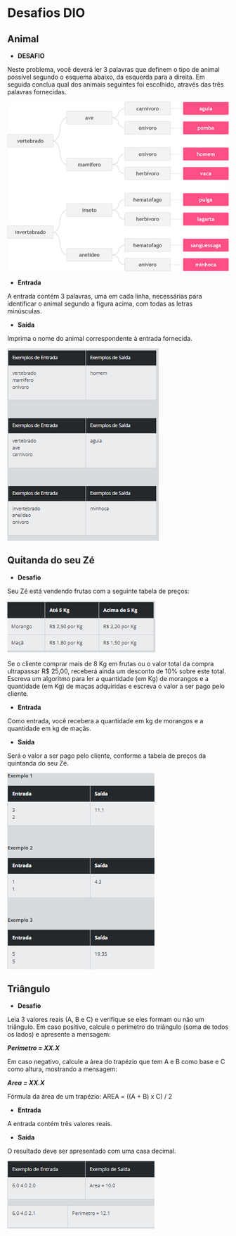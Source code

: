 # **Desafios DIO**

## **Animal**

- **DESAFIO**

Neste problema, você deverá ler 3 palavras que definem o tipo de animal possível segundo o esquema abaixo, da esquerda para a direita.  Em seguida conclua qual dos animais seguintes foi escolhido, através das três palavras fornecidas.

![Esquema de animais](img/esquema-animais.png)

- **Entrada**

A entrada contém 3 palavras, uma em cada linha, necessárias para identificar o animal segundo a figura acima, com todas as letras minúsculas.

- **Saída**

Imprima o nome do animal correspondente à entrada fornecida.

![Exemplos de entrada e saida ](img/entradas-saidas-animal.png)

## **Quitanda do seu Zé**

- **Desafio**

Seu Zé está vendendo frutas com a seguinte tabela de preços:

![Tabela de preço](img/tabela-de-preco.png)

Se o cliente comprar mais de 8 Kg em frutas ou o valor total da compra ultrapassar R$ 25,00, receberá ainda um desconto de 10% sobre este total. Escreva um algoritmo para ler a quantidade (em Kg) de morangos e a quantidade (em Kg) de maças adquiridas e escreva o valor a ser pago pelo cliente.

- **Entrada**

Como entrada, você recebera a quantidade em kg de morangos e a quantidade em kg de maçãs.

- **Saída**

Será o valor a ser pago pelo cliente, conforme a tabela de preços da quintanda do seu Zé.

![Exemplos entradas e saidas](img/entradas-saidas-quitanda-do-seu-ze.png)

## **Triângulo**

- **Desafio**

Leia 3 valores reais (A, B e C) e verifique se eles formam ou não um triângulo. Em caso positivo, calcule o perímetro do triângulo (soma de todos os lados) e apresente a mensagem:

***Perimetro = XX.X***

Em caso negativo, calcule a área do trapézio que tem A e B como base e C como altura, mostrando a mensagem:

***Area = XX.X***

Fórmula da área de um trapézio: AREA = ((A + B) x C) / 2

- **Entrada**

A entrada contém três valores reais.


- **Saída**

O resultado deve ser apresentado com uma casa decimal.

![Exemplos de entrada e saida](img/entradas-saidas-triangulo.png)
